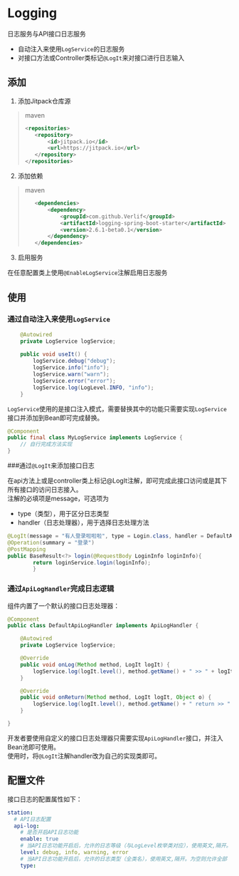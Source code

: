 # Logging

日志服务与API接口日志服务  
* 自动注入来使用`LogService`的日志服务
* 对接口方法或Controller类标记`@LogIt`来对接口进行日志输入

## 添加

1. 添加Jitpack仓库源

> maven
> ```xml
> <repositories>
>    <repository>
>        <id>jitpack.io</id>
>        <url>https://jitpack.io</url>
>    </repository>
> </repositories>
> ```

2. 添加依赖

> maven
> ```xml
>    <dependencies>
>        <dependency>
>            <groupId>com.github.Verlif</groupId>
>            <artifactId>logging-spring-boot-starter</artifactId>
>            <version>2.6.1-beta0.1</version>
>        </dependency>
>    </dependencies>
> ```

3. 启用服务

在任意配置类上使用`@EnableLogService`注解启用日志服务

## 使用

### 通过自动注入来使用`LogService`

```java
    @Autowired
    private LogService logService;
    
    public void useIt() {
        logService.debug("debug");
        logService.info("info");
        logService.warn("warn");
        logService.error("error");
        logService.log(LogLevel.INFO, "info");
    }
```

`LogService`使用的是接口注入模式，需要替换其中的功能只需要实现`LogService`接口并添加到Bean即可完成替换。

```java
@Component
public final class MyLogService implements LogService {
    // 自行完成方法实现
}
```

###通过`@LogIt`来添加接口日志

在api方法上或是controller类上标记@LogIt注解，即可完成此接口访问或是其下所有接口的访问日志接入。  
注解的必填项是message，可选项为
* type（类型），用于区分日志类型
* handler（日志处理器），用于选择日志处理方法

```java
@LogIt(message = "有人登录啦啦啦", type = Login.class, handler = DefaultApiLogHandler.class)
@Operation(summary = "登录")
@PostMapping
public BaseResult<?> login(@RequestBody LoginInfo loginInfo){
        return loginService.login(loginInfo);
        }
```

### 通过`ApiLogHandler`完成日志逻辑

组件内置了一个默认的接口日志处理器：

```java
@Component
public class DefaultApiLogHandler implements ApiLogHandler {

    @Autowired
    private LogService logService;

    @Override
    public void onLog(Method method, LogIt logIt) {
        logService.log(logIt.level(), method.getName() + " >> " + logIt.message());
    }

    @Override
    public void onReturn(Method method, LogIt logIt, Object o) {
        logService.log(logIt.level(), method.getName() + " return >> " + o);
    }

}
```

开发者要使用自定义的接口日志处理器只需要实现`ApiLogHandler`接口，并注入Bean池即可使用。  
使用时，将`@LogIt`注解handler改为自己的实现类即可。

## 配置文件

接口日志的配置属性如下：
```yaml
station:
  # API日志配置
  api-log:
    # 是否开启API日志功能
    enable: true
    # 当API日志功能开启后，允许的日志等级（与LogLevel枚举类对应），使用英文,隔开。为空则允许全部
    level: debug, info, warning, error
    # 当API日志功能开启后，允许的日志类型（全类名），使用英文,隔开。为空则允许全部
    type:
```
